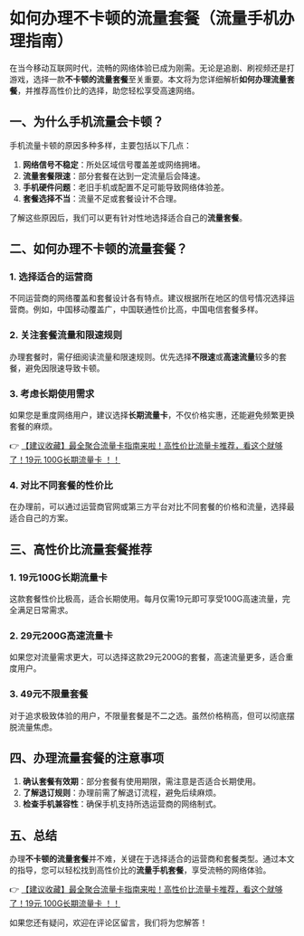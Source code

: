 # 如何办理不卡顿的流量套餐（流量手机办理指南）

在当今移动互联网时代，流畅的网络体验已成为刚需。无论是追剧、刷视频还是打游戏，选择一款**不卡顿的流量套餐**至关重要。本文将为您详细解析**如何办理流量套餐**，并推荐高性价比的选择，助您轻松享受高速网络。

## 一、为什么手机流量会卡顿？

手机流量卡顿的原因多种多样，主要包括以下几点：

1. **网络信号不稳定**：所处区域信号覆盖差或网络拥堵。
2. **流量套餐限速**：部分套餐在达到一定流量后会降速。
3. **手机硬件问题**：老旧手机或配置不足可能导致网络体验差。
4. **套餐选择不当**：流量不足或套餐设计不合理。

了解这些原因后，我们可以更有针对性地选择适合自己的**流量套餐**。

## 二、如何办理不卡顿的流量套餐？

### 1. 选择适合的运营商
不同运营商的网络覆盖和套餐设计各有特点。建议根据所在地区的信号情况选择运营商。例如，中国移动覆盖广，中国联通性价比高，中国电信套餐多样。

### 2. 关注套餐流量和限速规则
办理套餐时，需仔细阅读流量和限速规则。优先选择**不限速**或**高速流量**较多的套餐，避免因限速导致卡顿。

### 3. 考虑长期使用需求
如果您是重度网络用户，建议选择**长期流量卡**，不仅价格实惠，还能避免频繁更换套餐的麻烦。

👉 [【建议收藏】最全聚合流量卡指南来啦！高性价比流量卡推荐，看这个就够了！19元 100G长期流量卡 ！！](https://bit.ly/Liuliangka)

### 4. 对比不同套餐的性价比
在办理前，可以通过运营商官网或第三方平台对比不同套餐的价格和流量，选择最适合自己的方案。

## 三、高性价比流量套餐推荐

### 1. 19元100G长期流量卡
这款套餐性价比极高，适合长期使用。每月仅需19元即可享受100G高速流量，完全满足日常需求。

### 2. 29元200G高速流量卡
如果您对流量需求更大，可以选择这款29元200G的套餐，高速流量更多，适合重度用户。

### 3. 49元不限量套餐
对于追求极致体验的用户，不限量套餐是不二之选。虽然价格稍高，但可以彻底摆脱流量焦虑。

## 四、办理流量套餐的注意事项

1. **确认套餐有效期**：部分套餐有使用期限，需注意是否适合长期使用。
2. **了解退订规则**：办理前需了解退订流程，避免后续麻烦。
3. **检查手机兼容性**：确保手机支持所选运营商的网络制式。

## 五、总结

办理**不卡顿的流量套餐**并不难，关键在于选择适合的运营商和套餐类型。通过本文的指导，您可以轻松找到高性价比的**流量手机套餐**，享受流畅的网络体验。

👉 [【建议收藏】最全聚合流量卡指南来啦！高性价比流量卡推荐，看这个就够了！19元 100G长期流量卡 ！！](https://bit.ly/Liuliangka)

如果您还有疑问，欢迎在评论区留言，我们将为您解答！